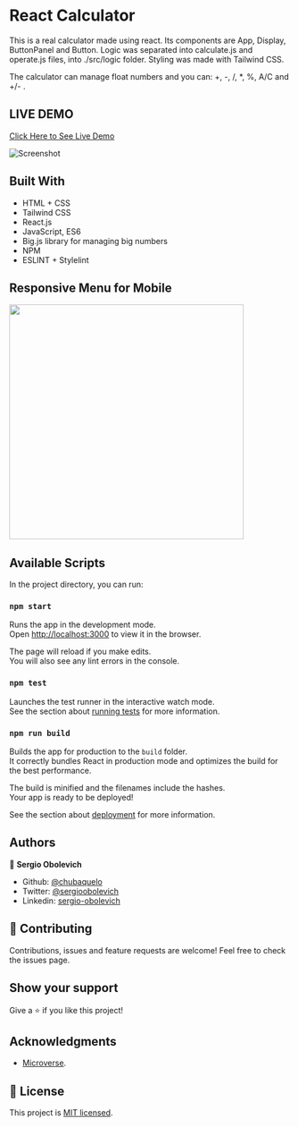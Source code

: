 # React Calculator

This is a real calculator made using react.
Its components are App, Display, ButtonPanel and Button.
Logic was separated into calculate.js and operate.js files, into ./src/logic folder.
Styling was made with Tailwind CSS.

The calculator can manage float numbers and you can: +, -, /, *, %, A/C and +/- .

## LIVE DEMO
[Click Here to See Live Demo](https://react-calculator-sdog.herokuapp.com/)

![Screenshot](https://i.imgur.com/jaO0ERC.gif)

## Built With

- HTML + CSS
- Tailwind CSS
- React.js
- JavaScript, ES6
- Big.js library for managing big numbers
- NPM
- ESLINT + Stylelint

## Responsive Menu for Mobile

<img align="center" src="https://i.imgur.com/tmrXUk9.gif" width="420px" />

## Available Scripts

In the project directory, you can run:

### `npm start`

Runs the app in the development mode.\
Open [http://localhost:3000](http://localhost:3000) to view it in the browser.

The page will reload if you make edits.\
You will also see any lint errors in the console.

### `npm test`

Launches the test runner in the interactive watch mode.\
See the section about [running tests](https://facebook.github.io/create-react-app/docs/running-tests) for more information.

### `npm run build`

Builds the app for production to the `build` folder.\
It correctly bundles React in production mode and optimizes the build for the best performance.

The build is minified and the filenames include the hashes.\
Your app is ready to be deployed!

See the section about [deployment](https://facebook.github.io/create-react-app/docs/deployment) for more information.

## Authors

👤 **Sergio Obolevich**

- Github: [@chubaquelo](https://github.com/chubaquelo)
- Twitter: [@sergioobolevich](https://twitter.com/SergioObolevich)
- Linkedin: [sergio-obolevich](https://www.linkedin.com/in/sergio-obolevich/)

## 🤝 Contributing

Contributions, issues and feature requests are welcome!
Feel free to check the issues page.

## Show your support

Give a ⭐️ if you like this project!

## Acknowledgments

- [Microverse](https://www.microverse.org/).

## 📝 License

This project is [MIT licensed](https://github.com/chubaquelo/Vaccinator-Phaser-Game/blob/form/LICENSE).
